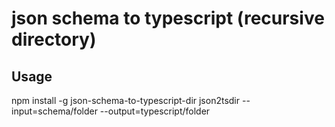 # json schema to typescript (recursive directory)
## Usage
npm install -g json-schema-to-typescript-dir
json2tsdir --input=schema/folder --output=typescript/folder
